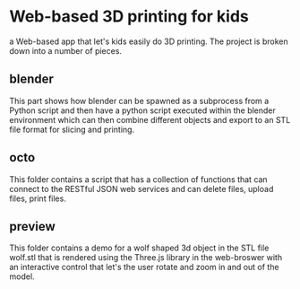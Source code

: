 # Web-based 3D printing for kids
a Web-based app that let's kids easily do 3D printing. The project is broken down into a number of pieces.


## blender
This part shows how blender can be spawned as a subprocess from a Python script and then have a python script executed
within the blender environment which can then combine different objects and export to an STL file format for slicing 
and printing.

## octo
This folder contains a script that has a collection of functions that can connect to the RESTful JSON web services and
can delete files, upload files, print files.


## preview
This folder contains a demo for a wolf shaped 3d object in the STL file wolf.stl that is rendered using the Three.js
library in the web-broswer with an interactive control that let's the user rotate and zoom in and out of the model.


